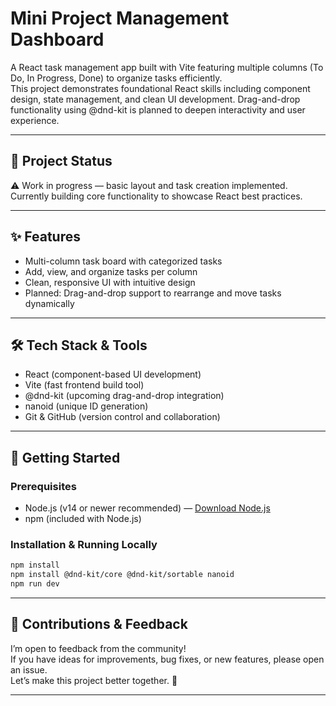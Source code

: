 # Mini Project Management Dashboard

A React task management app built with Vite featuring multiple columns (To Do, In Progress, Done) to organize tasks efficiently.  
This project demonstrates foundational React skills including component design, state management, and clean UI development. Drag-and-drop functionality using @dnd-kit is planned to deepen interactivity and user experience.

---

## 🚧 Project Status

⚠️ Work in progress — basic layout and task creation implemented. Currently building core functionality to showcase React best practices.

---

## ✨ Features

- Multi-column task board with categorized tasks  
- Add, view, and organize tasks per column  
- Clean, responsive UI with intuitive design  
- Planned: Drag-and-drop support to rearrange and move tasks dynamically

---

## 🛠️ Tech Stack & Tools

- React (component-based UI development)  
- Vite (fast frontend build tool)  
- @dnd-kit (upcoming drag-and-drop integration)  
- nanoid (unique ID generation)  
- Git & GitHub (version control and collaboration)

---

## 🚀 Getting Started

### Prerequisites

- Node.js (v14 or newer recommended) — [Download Node.js](https://nodejs.org/)  
- npm (included with Node.js)

### Installation & Running Locally

```bash
npm install
npm install @dnd-kit/core @dnd-kit/sortable nanoid
npm run dev
```

---

## 🤝 Contributions & Feedback

I’m open to feedback from the community!  
If you have ideas for improvements, bug fixes, or new features, please open an issue.  
Let’s make this project better together. 🚀

---
